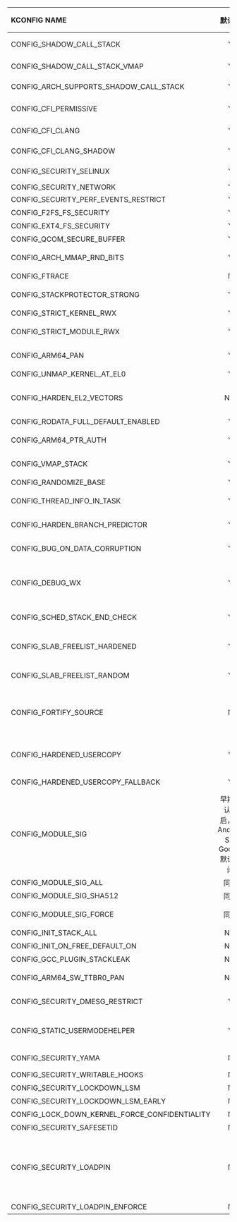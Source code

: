 
| KCONFIG NAME | 默认值 | 起始版本 | 功能简介 | 适用平台 |
| :------| :------: | :------: | :------: | :------ |
| CONFIG_SHADOW_CALL_STACK | Y | Android R | Clang支持项，通过将栈上返回值另存到x18寄存器，来避免栈上返回值被修改问题 | ARM64  | https://clang.llvm.org/docs/ShadowCallStack.html |
| CONFIG_SHADOW_CALL_STACK_VMAP | Y | Android R | 同上 | ARM64  | https://clang.llvm.org/docs/ShadowCallStack.html |
| CONFIG_ARCH_SUPPORTS_SHADOW_CALL_STACK | Y | Android R | 同上 | ARM64  | https://clang.llvm.org/docs/ShadowCallStack.html |
| CONFIG_CFI_PERMISSIVE | Y | Android R | 在编译阶段设定函数能够跳转的目标范围，任何非法跳转的控制流都将被限制 | ALL | https://source.android.google.cn/devices/tech/debug/kcfi?hl=zh-cn |
| CONFIG_CFI_CLANG | Y | Android R | 同上 | ALL | https://source.android.google.cn/devices/tech/debug/kcfi?hl=zh-cn|
| CONFIG_CFI_CLANG_SHADOW | Y | Android R | 同上 | ALL | https://source.android.google.cn/devices/tech/debug/kcfi?hl=zh-cn |
| CONFIG_SECURITY_SELINUX | Y | Android L? | Selinux整体开关 | ALL | https://source.android.google.cn/security/selinux/implement?hl=zh-cn |
| CONFIG_SECURITY_NETWORK | Y | N/A | Security Hook for socket or Network | N/A |https://www.cnblogs.com/cslunatic/p/3709356.html |
| CONFIG_SECURITY_PERF_EVENTS_RESTRICT | Y | N/A | 预防通过PERF_EVENTS进行攻击 | N/A | https://patchwork.kernel.org/project/linux-hardening/patch/1469630783-32413-1-git-send-email-jeffv@google.com/ |
| CONFIG_F2FS_FS_SECURITY | Y | N/A | F2FS模块的LSM hook框架接口 | N/A | https://github.com/raspberrypi/linux/issues/2778 |
| CONFIG_EXT4_FS_SECURITY | Y | N/A | EXT4模块的LSM hook框架接口 | N/A | https://boxmatrix.info/wiki/CONFIG_EXT4_FS_SECURITY |
| CONFIG_QCOM_SECURE_BUFFER | Y | N/A |通过TZ保护缓冲区的辅助函数 | Qcom | https://patchwork.kernel.org/project/linux-arm-msm/patch/1483974609-25522-2-git-send-email-akdwived@codeaurora.org/ |
| CONFIG_ARCH_MMAP_RND_BITS | Y | N/A |  选择从mmap分配产生的vma区域基地址的随机偏移量的位数 | N/A | https://cateee.net/lkddb/web-lkddb/ARCH_MMAP_RND_BITS.html |
| CONFIG_FTRACE | N | N/A | FTRACE用户外部调试的Hook feature | N/A | https://cateee.net/lkddb/web-lkddb/FTRACE.html |
| CONFIG_STACKPROTECTOR_STRONG | Y | Kernel 4.+ | GCC通用的栈金丝雀保护功能，通过金丝雀的检查以确认栈未被修改 | ALL | https://cateee.net/lkddb/web-lkddb/FTRACE.html |
| CONFIG_STRICT_KERNEL_RWX | Y | N/A | 设置内核text段的代码为RO | N/A | 
| CONFIG_STRICT_MODULE_RWX | Y | kernel 4.11 | text模块和rodata的内存将变为只读，非text内存将变为不可执行 | N/A |
| CONFIG_ARM64_PAN | Y | ARM8.1 | 特权禁止访问，kernel和userspace禁止访问同一段内存 | ALL | 
| CONFIG_UNMAP_KERNEL_AT_EL0 | Y | 2018年 | 针对KPTI缺陷代码修复补丁之一 | ARM64 | 
| CONFIG_HARDEN_EL2_VECTORS | N/A | kernel 4.17 | 将向量映射到固定位置，独立于 EL2 代码映射，因此向攻击者泄露 VBAR_EL2 不会泄露任何额外信息。只在受影响的 CPU 上启用 | ARM64 | 
| CONFIG_RODATA_FULL_DEFAULT_ENABLED | Y | N/A | 将 VM 区域的 r/o 权限也应用于它们的线性别名 | N/A | 
| CONFIG_ARM64_PTR_AUTH | Y | ARMv8.3 | 针对密钥对指针进行签名和身份验证的说明，可用于缓解面向返回的编程 (ROP) 和其他攻击 | N/A | 
| CONFIG_VMAP_STACK | Y | kernel 4.14 | 线程内核堆栈采用vmalloc分配，否则直接分配连续的物理页面 | N/A | 
| CONFIG_RANDOMIZE_BASE | Y | N/A | 内核地址随机化 | ALL | 
| CONFIG_THREAD_INFO_IN_TASK | Y | N/A | 开启后thread_info结构体放在task_struct结构体第一位 | ALL | 
| CONFIG_HARDEN_BRANCH_PREDICTOR | Y | kernel 4.18 | 清除内部分支预测的状态并限制某些情况下的预测逻，可以部分缓解分支预测攻击 | ARM | 
| CONFIG_BUG_ON_DATA_CORRUPTION | Y | kernel 4.10 | 检查内核内存结构中的数据污染,有效防御缓冲区溢出类漏洞 | ALL | 
| CONFIG_DEBUG_WX | Y | kernel 5.8 | 在启动的时候对W+X执行权限的映射区域产生警告，有效的发现内核在应用NX之后遗留的W+X映射区域，而这些映射都是高风险的利用区域 | ALL | 
| CONFIG_SCHED_STACK_END_CHECK | Y | kernel 3.18 | 调用schedule()时的栈溢出情况,在栈末尾存放MAGIC，调用时检查 | ALL | 
| CONFIG_SLAB_FREELIST_HARDENED | Y | kernel 3.18 | 调整了每个free时数据不会直接释放，而是在freelist缓存中进行检查后释放，能够有效缓解堆喷和double free问题 | ALL | 
| CONFIG_SLAB_FREELIST_RANDOM | Y | kernel 5.9 | 随机化slab的freelist，随机化用于创建新页的freelist为了减少对内核slab分配器的可预测性 | ALL | 
| CONFIG_FORTIFY_SOURCE | N | Android L | 检查内存拷贝类函数的目的缓冲区是否存在溢出。检测的函数包括：memcpy, mempcpy, memmove, memset, strcpy,stpcpy, strncpy, strcat, strncat,sprintf,vsprintf,snprintf,vsnprintf,gets | ALL | 
| CONFIG_HARDENED_USERCOPY | Y | kernel 4.9 | 针对copy_from/to_user缓冲区进行长度的检查，当长度检查发现有溢出的可能时，对数据进行截断，防止非法拷贝覆盖内存，破坏栈帧或堆 | ALL | 
| CONFIG_HARDENED_USERCOPY_FALLBACK | Y | kernel 4.9 | 同上，扩展功能 | ALL | 
| CONFIG_MODULE_SIG | 早期默认开启，但Android S后Google默认关闭 | N/A | 内核模块挂载时进行ko的签名校验 | ALL | 
| CONFIG_MODULE_SIG_ALL | 同上 | N/A | 同上 | ALL | 
| CONFIG_MODULE_SIG_SHA512 | 同上 | N/A | 同上，签名算法选择 | ALL | 
| CONFIG_MODULE_SIG_FORCE | 同上 | N/A | 同上，校验不通过将阻止加载，未开启时仅打印警告 | ALL | 
| CONFIG_INIT_STACK_ALL | N/A | N/A | 对栈上创建的变量进行默认初始化 | ALL | 
| CONFIG_INIT_ON_FREE_DEFAULT_ON | N/A | N/A | 待补充 | ALL | 
| CONFIG_GCC_PLUGIN_STACKLEAK | N/A | N/A | 待补充 | ALL | 
| CONFIG_ARM64_SW_TTBR0_PAN | N/A | N/A | 阻止内核直接访问用户空间，类似PAN，区分在于此方案以纯软件实现 | ALL | 
| CONFIG_SECURITY_DMESG_RESTRICT | Y | N/A | KPTR，非root权限下，kallsyms打印地址隐藏为0 | ALL | 
| CONFIG_STATIC_USERMODEHELPER | Y | N/A | 选项会强制所有的usermodehelper通过单一的二进制程序调用,避免usermodehlper接口被滥用EOP | ALL | 
| CONFIG_SECURITY_YAMA | N | kernel 3.4 | 访问权限控制类，Selinux弱化版本 | ALL | 
| CONFIG_SECURITY_WRITABLE_HOOKS | N | N/A | 待补充 | ALL | 
| CONFIG_SECURITY_LOCKDOWN_LSM | N | N/A | 待补充 | ALL | 
| CONFIG_SECURITY_LOCKDOWN_LSM_EARLY | N | N/A | 待补充 | ALL | 
| CONFIG_LOCK_DOWN_KERNEL_FORCE_CONFIDENTIALITY | N | N/A | 待补充 | ALL | 
| CONFIG_SECURITY_SAFESETID | N | N/A | 待补充 | ALL | 
| CONFIG_SECURITY_LOADPIN | N | 2016年 | 用来确保所有内核加载的文件都是没有被篡改，利用新的内核文件加载机制去中断所有尝试加载进内核的文件，包括加载内核模块，读取固件，加载镜像等等，然后会把需要加载的文件与启动之后第一次加载使用的文件作比较，如果没有匹配则被阻止 | ALL | 
| CONFIG_SECURITY_LOADPIN_ENFORCE | N | N/A |同上 | ALL | 
